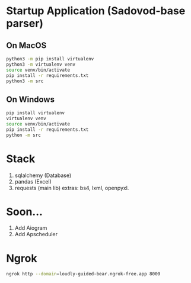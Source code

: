# Startup Application (Sadovod-base parser)
## On MacOS
```bash
python3 -m pip install virtualenv 
python3 -m virtualenv venv 
source venv/bin/activate
pip install -r requirements.txt
python3 -m src
```
## On Windows
```bash
pip install virtualenv 
virtualenv venv 
source venv/bin/activate
pip install -r requirements.txt
python -m src
```

# Stack
1. sqlalchemy (Database)
2. pandas (Excel)
3. requests (main lib)
extras: bs4, lxml, openpyxl.

# Soon...
1. Add Aiogram 
2. Add Apscheduler

# Ngrok
```bash
ngrok http --domain=loudly-guided-bear.ngrok-free.app 8000
```